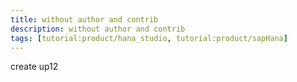 ```yaml
---
title: without author and contrib
description: without author and contrib
tags: [tutorial:product/hana_studio, tutorial:product/sapHana]
---
```


create
up12
